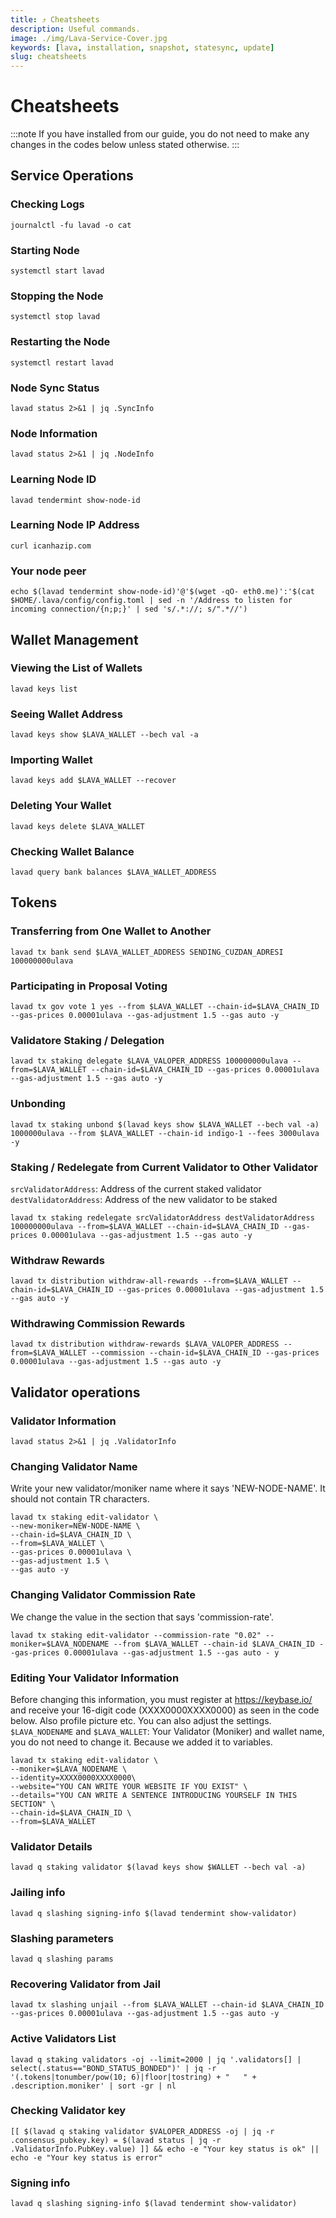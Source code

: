```yaml
---
title: ⤴️ Cheatsheets
description: Useful commands.
image: ./img/Lava-Service-Cover.jpg
keywords: [lava, installation, snapshot, statesync, update]
slug: cheatsheets
---
```


# Cheatsheets 
:::note
If you have installed from our guide, you do not need to make any changes in the codes below unless stated otherwise.
:::

## Service Operations

### Checking Logs
```
journalctl -fu lavad -o cat
```

### Starting Node
```
systemctl start lavad
```

### Stopping the Node
```
systemctl stop lavad
```

### Restarting the Node
```
systemctl restart lavad
```

### Node Sync Status
```
lavad status 2>&1 | jq .SyncInfo
```

### Node Information
```
lavad status 2>&1 | jq .NodeInfo
```

### Learning Node ID
```
lavad tendermint show-node-id
```

### Learning Node IP Address
```
curl icanhazip.com
```

### Your node peer
```
echo $(lavad tendermint show-node-id)'@'$(wget -qO- eth0.me)':'$(cat $HOME/.lava/config/config.toml | sed -n '/Address to listen for incoming connection/{n;p;}' | sed 's/.*://; s/".*//')
```

## Wallet Management

### Viewing the List of Wallets
```
lavad keys list
```

### Seeing Wallet Address
```
lavad keys show $LAVA_WALLET --bech val -a
```

### Importing Wallet
```
lavad keys add $LAVA_WALLET --recover
```

### Deleting Your Wallet
```
lavad keys delete $LAVA_WALLET
```

### Checking Wallet Balance
```
lavad query bank balances $LAVA_WALLET_ADDRESS
```

## Tokens

### Transferring from One Wallet to Another
```
lavad tx bank send $LAVA_WALLET_ADDRESS SENDING_CUZDAN_ADRESI 100000000ulava
```

### Participating in Proposal Voting
```
lavad tx gov vote 1 yes --from $LAVA_WALLET --chain-id=$LAVA_CHAIN_ID --gas-prices 0.00001ulava --gas-adjustment 1.5 --gas auto -y
```

### Validatore Staking / Delegation
```
lavad tx staking delegate $LAVA_VALOPER_ADDRESS 100000000ulava --from=$LAVA_WALLET --chain-id=$LAVA_CHAIN_ID --gas-prices 0.00001ulava --gas-adjustment 1.5 --gas auto -y
```
### Unbonding
```
lavad tx staking unbond $(lavad keys show $LAVA_WALLET --bech val -a) 1000000ulava --from $LAVA_WALLET --chain-id indigo-1 --fees 3000ulava -y
```

### Staking / Redelegate from Current Validator to Other Validator
`srcValidatorAddress`: Address of the current staked validator
`destValidatorAddress`: Address of the new validator to be staked
```
lavad tx staking redelegate srcValidatorAddress destValidatorAddress 100000000ulava --from=$LAVA_WALLET --chain-id=$LAVA_CHAIN_ID --gas-prices 0.00001ulava --gas-adjustment 1.5 --gas auto -y
```

### Withdraw Rewards
```
lavad tx distribution withdraw-all-rewards --from=$LAVA_WALLET --chain-id=$LAVA_CHAIN_ID --gas-prices 0.00001ulava --gas-adjustment 1.5 --gas auto -y
```

### Withdrawing Commission Rewards

```
lavad tx distribution withdraw-rewards $LAVA_VALOPER_ADDRESS --from=$LAVA_WALLET --commission --chain-id=$LAVA_CHAIN_ID --gas-prices 0.00001ulava --gas-adjustment 1.5 --gas auto -y
```

## Validator operations

### Validator Information
```
lavad status 2>&1 | jq .ValidatorInfo
```

### Changing Validator Name
Write your new validator/moniker name where it says 'NEW-NODE-NAME'. It should not contain TR characters.
```
lavad tx staking edit-validator \
--new-moniker=NEW-NODE-NAME \
--chain-id=$LAVA_CHAIN_ID \
--from=$LAVA_WALLET \
--gas-prices 0.00001ulava \
--gas-adjustment 1.5 \
--gas auto -y
```

### Changing Validator Commission Rate
We change the value in the section that says 'commission-rate'.
```
lavad tx staking edit-validator --commission-rate "0.02" --moniker=$LAVA_NODENAME --from $LAVA_WALLET --chain-id $LAVA_CHAIN_ID --gas-prices 0.00001ulava --gas-adjustment 1.5 --gas auto - y
```

### Editing Your Validator Information
Before changing this information, you must register at https://keybase.io/ and receive your 16-digit code (XXXX0000XXXX0000) as seen in the code below. Also profile picture etc. You can also adjust the settings.
`$LAVA_NODENAME` and `$LAVA_WALLET`: Your Validator (Moniker) and wallet name, you do not need to change it. Because we added it to variables.
```
lavad tx staking edit-validator \
--moniker=$LAVA_NODENAME \
--identity=XXXX0000XXXX0000\
--website="YOU CAN WRITE YOUR WEBSITE IF YOU EXIST" \
--details="YOU CAN WRITE A SENTENCE INTRODUCING YOURSELF IN THIS SECTION" \
--chain-id=$LAVA_CHAIN_ID \
--from=$LAVA_WALLET
```

### Validator Details
```
lavad q staking validator $(lavad keys show $WALLET --bech val -a)
```

### Jailing info
```
lavad q slashing signing-info $(lavad tendermint show-validator)
```

### Slashing parameters
```
lavad q slashing params
```

### Recovering Validator from Jail
```
lavad tx slashing unjail --from $LAVA_WALLET --chain-id $LAVA_CHAIN_ID --gas-prices 0.00001ulava --gas-adjustment 1.5 --gas auto -y
```

### Active Validators List
```
lavad q staking validators -oj --limit=2000 | jq '.validators[] | select(.status=="BOND_STATUS_BONDED")' | jq -r '(.tokens|tonumber/pow(10; 6)|floor|tostring) + " 	 " + .description.moniker' | sort -gr | nl
```

### Checking Validator key
```
[[ $(lavad q staking validator $VALOPER_ADDRESS -oj | jq -r .consensus_pubkey.key) = $(lavad status | jq -r .ValidatorInfo.PubKey.value) ]] && echo -e "Your key status is ok" || echo -e "Your key status is error"
```

### Signing info
```
lavad q slashing signing-info $(lavad tendermint show-validator)
```
